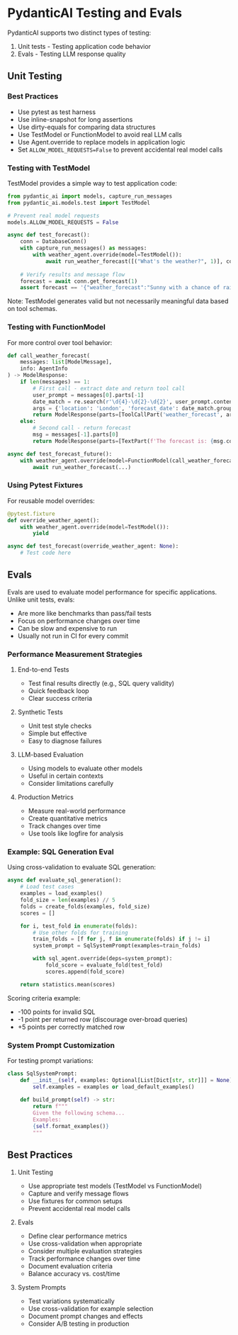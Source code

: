 # PydanticAI Testing and Evals

PydanticAI supports two distinct types of testing:
1. Unit tests - Testing application code behavior
2. Evals - Testing LLM response quality

## Unit Testing

### Best Practices
- Use pytest as test harness
- Use inline-snapshot for long assertions
- Use dirty-equals for comparing data structures
- Use TestModel or FunctionModel to avoid real LLM calls
- Use Agent.override to replace models in application logic
- Set `ALLOW_MODEL_REQUESTS=False` to prevent accidental real model calls

### Testing with TestModel

TestModel provides a simple way to test application code:
```python
from pydantic_ai import models, capture_run_messages
from pydantic_ai.models.test import TestModel

# Prevent real model requests
models.ALLOW_MODEL_REQUESTS = False

async def test_forecast():
    conn = DatabaseConn()
    with capture_run_messages() as messages:
        with weather_agent.override(model=TestModel()):
            await run_weather_forecast([("What's the weather?", 1)], conn)
            
    # Verify results and message flow
    forecast = await conn.get_forecast(1)
    assert forecast == '{"weather_forecast":"Sunny with a chance of rain"}'
```

Note: TestModel generates valid but not necessarily meaningful data based on tool schemas.

### Testing with FunctionModel

For more control over tool behavior:
```python
def call_weather_forecast(
    messages: list[ModelMessage],
    info: AgentInfo
) -> ModelResponse:
    if len(messages) == 1:
        # First call - extract date and return tool call
        user_prompt = messages[0].parts[-1]
        date_match = re.search(r'\d{4}-\d{2}-\d{2}', user_prompt.content)
        args = {'location': 'London', 'forecast_date': date_match.group()}
        return ModelResponse(parts=[ToolCallPart('weather_forecast', args)])
    else:
        # Second call - return forecast
        msg = messages[-1].parts[0]
        return ModelResponse(parts=[TextPart(f'The forecast is: {msg.content}')])

async def test_forecast_future():
    with weather_agent.override(model=FunctionModel(call_weather_forecast)):
        await run_weather_forecast(...)
```

### Using Pytest Fixtures

For reusable model overrides:
```python
@pytest.fixture
def override_weather_agent():
    with weather_agent.override(model=TestModel()):
        yield

async def test_forecast(override_weather_agent: None):
    # Test code here
```

## Evals

Evals are used to evaluate model performance for specific applications. Unlike unit tests, evals:
- Are more like benchmarks than pass/fail tests
- Focus on performance changes over time
- Can be slow and expensive to run
- Usually not run in CI for every commit

### Performance Measurement Strategies

1. End-to-end Tests
   - Test final results directly (e.g., SQL query validity)
   - Quick feedback loop
   - Clear success criteria

2. Synthetic Tests
   - Unit test style checks
   - Simple but effective
   - Easy to diagnose failures

3. LLM-based Evaluation
   - Using models to evaluate other models
   - Useful in certain contexts
   - Consider limitations carefully

4. Production Metrics
   - Measure real-world performance
   - Create quantitative metrics
   - Track changes over time
   - Use tools like logfire for analysis

### Example: SQL Generation Eval

Using cross-validation to evaluate SQL generation:
```python
async def evaluate_sql_generation():
    # Load test cases
    examples = load_examples()
    fold_size = len(examples) // 5
    folds = create_folds(examples, fold_size)
    scores = []

    for i, test_fold in enumerate(folds):
        # Use other folds for training
        train_folds = [f for j, f in enumerate(folds) if j != i]
        system_prompt = SqlSystemPrompt(examples=train_folds)

        with sql_agent.override(deps=system_prompt):
            fold_score = evaluate_fold(test_fold)
            scores.append(fold_score)

    return statistics.mean(scores)
```

Scoring criteria example:
- -100 points for invalid SQL
- -1 point per returned row (discourage over-broad queries)
- +5 points per correctly matched row

### System Prompt Customization

For testing prompt variations:
```python
class SqlSystemPrompt:
    def __init__(self, examples: Optional[List[Dict[str, str]]] = None):
        self.examples = examples or load_default_examples()
    
    def build_prompt(self) -> str:
        return f"""
        Given the following schema...
        Examples:
        {self.format_examples()}
        """
```

## Best Practices

1. Unit Testing
   - Use appropriate test models (TestModel vs FunctionModel)
   - Capture and verify message flows
   - Use fixtures for common setups
   - Prevent accidental real model calls

2. Evals
   - Define clear performance metrics
   - Use cross-validation when appropriate
   - Consider multiple evaluation strategies
   - Track performance changes over time
   - Document evaluation criteria
   - Balance accuracy vs. cost/time

3. System Prompts
   - Test variations systematically
   - Use cross-validation for example selection
   - Document prompt changes and effects
   - Consider A/B testing in production